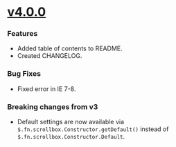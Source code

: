 # [v4.0.0](https://github.com/Invis1ble/scrollbox/compare/v3.0.1...v4.0.0)

### Features

* Added table of contents to README.
* Created CHANGELOG.

### Bug Fixes

* Fixed error in IE 7-8.

### Breaking changes from v3

* Default settings are now available via `$.fn.scrollbox.Constructor.getDefault()` instead of `$.fn.scrollbox.Constructor.Default`.
